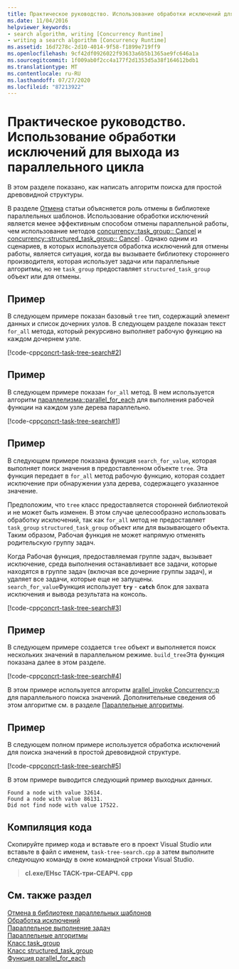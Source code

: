```yaml
---
title: Практическое руководство. Использование обработки исключений для выхода из параллельного цикла
ms.date: 11/04/2016
helpviewer_keywords:
- search algorithm, writing [Concurrency Runtime]
- writing a search algorithm [Concurrency Runtime]
ms.assetid: 16d7278c-2d10-4014-9f58-f1899e719ff9
ms.openlocfilehash: 9cf42df0926022f93633a6b5b1365ae9fc646a1a
ms.sourcegitcommit: 1f009ab0f2cc4a177f2d1353d5a38f164612bdb1
ms.translationtype: MT
ms.contentlocale: ru-RU
ms.lasthandoff: 07/27/2020
ms.locfileid: "87213922"
---
```

# <a name="how-to-use-exception-handling-to-break-from-a-parallel-loop"></a>Практическое руководство. Использование обработки исключений для выхода из параллельного цикла

В этом разделе показано, как написать алгоритм поиска для простой древовидной структуры.

В разделе [Отмена](cancellation-in-the-ppl.md) статьи объясняется роль отмены в библиотеке параллельных шаблонов. Использование обработки исключений является менее эффективным способом отмены параллельной работы, чем использование методов [concurrency::task_group:: Cancel](reference/task-group-class.md#cancel) и [concurrency::structured_task_group:: Cancel](reference/structured-task-group-class.md#cancel) . Однако одним из сценариев, в которых используется обработка исключений для отмены работы, является ситуация, когда вы вызываете библиотеку стороннего производителя, которая использует задачи или параллельные алгоритмы, но не `task_group` предоставляет `structured_task_group` объект или для отмены.

## <a name="example"></a>Пример

В следующем примере показан базовый `tree` тип, содержащий элемент данных и список дочерних узлов. В следующем разделе показан текст `for_all` метода, который рекурсивно выполняет рабочую функцию на каждом дочернем узле.

[!code-cpp[concrt-task-tree-search#2](../../parallel/concrt/codesnippet/cpp/how-to-use-exception-handling-to-break-from-a-parallel-loop_1.cpp)]

## <a name="example"></a>Пример

В следующем примере показан `for_all` метод. В нем используется алгоритм [параллелизма::parallel_for_each](reference/concurrency-namespace-functions.md#parallel_for_each) для выполнения рабочей функции на каждом узле дерева параллельно.

[!code-cpp[concrt-task-tree-search#1](../../parallel/concrt/codesnippet/cpp/how-to-use-exception-handling-to-break-from-a-parallel-loop_2.cpp)]

## <a name="example"></a>Пример

В следующем примере показана функция `search_for_value`, которая выполняет поиск значения в предоставленном объекте `tree`. Эта функция передает в `for_all` метод рабочую функцию, которая создает исключение при обнаружении узла дерева, содержащего указанное значение.

Предположим, что `tree` класс предоставляется сторонней библиотекой и не может быть изменен. В этом случае целесообразно использовать обработку исключений, так как `for_all` метод не предоставляет `task_group` `structured_task_group` объект или для вызывающего объекта. Таким образом, Рабочая функция не может напрямую отменять родительскую группу задач.

Когда Рабочая функция, предоставляемая группе задач, вызывает исключение, среда выполнения останавливает все задачи, которые находятся в группе задач (включая все дочерние группы задач), и удаляет все задачи, которые еще не запущены. `search_for_value`Функция использует **`try`** - **`catch`** блок для захвата исключения и вывода результата на консоль.

[!code-cpp[concrt-task-tree-search#3](../../parallel/concrt/codesnippet/cpp/how-to-use-exception-handling-to-break-from-a-parallel-loop_3.cpp)]

## <a name="example"></a>Пример

В следующем примере создается `tree` объект и выполняется поиск нескольких значений в параллельном режиме. `build_tree`Эта функция показана далее в этом разделе.

[!code-cpp[concrt-task-tree-search#4](../../parallel/concrt/codesnippet/cpp/how-to-use-exception-handling-to-break-from-a-parallel-loop_4.cpp)]

В этом примере используется алгоритм [arallel_invoke Concurrency::p](reference/concurrency-namespace-functions.md#parallel_invoke) для параллельного поиска значений. Дополнительные сведения об этом алгоритме см. в разделе [Параллельные алгоритмы](../../parallel/concrt/parallel-algorithms.md).

## <a name="example"></a>Пример

В следующем полном примере используется обработка исключений для поиска значений в простой древовидной структуре.

[!code-cpp[concrt-task-tree-search#5](../../parallel/concrt/codesnippet/cpp/how-to-use-exception-handling-to-break-from-a-parallel-loop_5.cpp)]

В этом примере выводится следующий пример выходных данных.

```Output
Found a node with value 32614.
Found a node with value 86131.
Did not find node with value 17522.
```

## <a name="compiling-the-code"></a>Компиляция кода

Скопируйте пример кода и вставьте его в проект Visual Studio или вставьте в файл с именем, `task-tree-search.cpp` а затем выполните следующую команду в окне командной строки Visual Studio.

> **cl.exe/EHsc ТАСК-три-СЕАРЧ. cpp**

## <a name="see-also"></a>См. также раздел

[Отмена в библиотеке параллельных шаблонов](cancellation-in-the-ppl.md)<br/>
[Обработка исключений](../../parallel/concrt/exception-handling-in-the-concurrency-runtime.md)<br/>
[Параллельное выполнение задач](../../parallel/concrt/task-parallelism-concurrency-runtime.md)<br/>
[Параллельные алгоритмы](../../parallel/concrt/parallel-algorithms.md)<br/>
[Класс task_group](reference/task-group-class.md)<br/>
[Класс structured_task_group](../../parallel/concrt/reference/structured-task-group-class.md)<br/>
[Функция parallel_for_each](reference/concurrency-namespace-functions.md#parallel_for_each)
